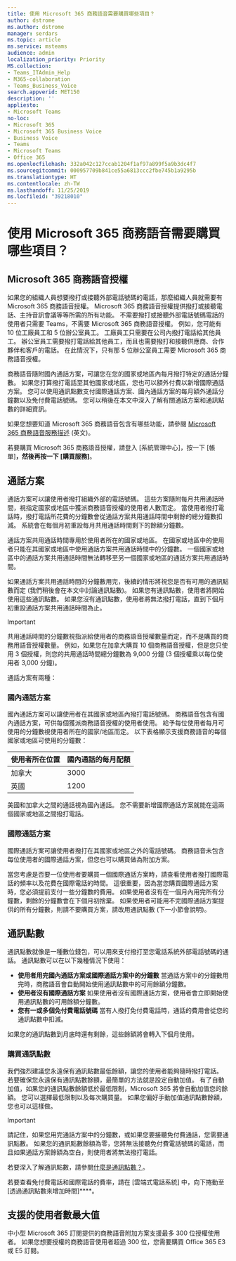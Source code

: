 ```yaml
---
title: 使用 Microsoft 365 商務語音需要購買哪些項目？
author: dstrome
ms.author: dstrome
manager: serdars
ms.topic: article
ms.service: msteams
audience: admin
localization_priority: Priority
MS.collection:
- Teams_ITAdmin_Help
- M365-collaboration
- Teams_Business_Voice
search.appverid: MET150
description: ''
appliesto:
- Microsoft Teams
no-loc:
- Microsoft 365
- Microsoft 365 Business Voice
- Business Voice
- Teams
- Microsoft Teams
- Office 365
ms.openlocfilehash: 332a042c127ccab1204f1af97a899f5a9b3dc4f7
ms.sourcegitcommit: 000957709b841ce55a6813ccc2fbe745b1a9295b
ms.translationtype: HT
ms.contentlocale: zh-TW
ms.lasthandoff: 11/25/2019
ms.locfileid: "39218010"
---
```

# <a name="what-do-i-need-to-purchase-to-use-microsoft-365-business-voice"></a>使用 Microsoft 365 商務語音需要購買哪些項目？

## <a name="microsoft-365-business-voice-license"></a>Microsoft 365 商務語音授權

如果您的組織人員想要撥打或接聽外部電話號碼的電話，那麼組織人員就需要有 Microsoft 365 商務語音授權。 Microsoft 365 商務語音授權提供撥打或接聽電話、主持音訊會議等等所需的所有功能。 不需要撥打或接聽外部電話號碼電話的使用者只需要 Teams，不需要 Microsoft 365 商務語音授權。 例如，您可能有 10 位工廠員工和 5 位辦公室員工。 工廠員工只需要在公司內撥打電話給其他員工。 辦公室員工需要撥打電話給其他員工，而且也需要撥打和接聽供應商、合作夥伴和客戶的電話。 在此情況下，只有那 5 位辦公室員工需要 Microsoft 365 商務語音授權。

商務語音隨附國內通話方案，可讓您在您的國家或地區內每月撥打特定的通話分鐘數。 如果您打算撥打電話至其他國家或地區，您也可以額外付費以新增國際通話方案。 您可以使用通訊點數支付國際通話方案、國內通話方案的每月額外通話分鐘數以及免付費電話號碼。 您可以稍後在本文中深入了解有關通話方案和通訊點數的詳細資訊。

如果您想要知道 Microsoft 365 商務語音包含有哪些功能，請參閱 [Microsoft 365 商務語音服務描述](https://docs.microsoft.com/office365/servicedescriptions/microsoft-365-business-voice-service-description) (英文)。

若要購買 Microsoft 365 商務語音授權，請登入 [系統管理中心][](https://admin.microsoft.com/Adminportal/Home#/homepage)，按一下 [帳單]****，然後再按一下 [購買服務]****。

## <a name="calling-plans"></a>通話方案

通話方案可以讓使用者撥打組織外部的電話號碼。 這些方案隨附每月共用通話時間，視指定國家或地區中獲派商務語音授權的使用者人數而定。 當使用者撥打電話時，撥打電話所花費的分鐘數會從通話方案共用通話時間中剩餘的總分鐘數扣減。 系統會在每個月初重設每月共用通話時間剩下的餘額分鐘數。

通話方案共用通話時間專用於使用者所在的國家或地區。 在國家或地區中的使用者只能在其國家或地區中使用通話方案共用通話時間中的分鐘數。 一個國家或地區中的通話方案共用通話時間無法轉移至另一個國家或地區的通話方案共用通話時間。

如果通話方案共用通話時間的分鐘數用完，後續的情形將視您是否有可用的通訊點數而定 (我們稍後會在本文中討論通訊點數)。 如果您有通訊點數，使用者將開始使用這些通訊點數。 如果您沒有通訊點數，使用者將無法撥打電話，直到下個月初重設通話方案共用通話時間為止。

> [!IMPORTANT]
> 共用通話時間的分鐘數視指派給使用者的商務語音授權數量而定，而不是購買的商務用語音授權數量。 例如，如果您在加拿大購買 10 個商務語音授權，但是您只使用 3 個授權，則您的共用通話時間總分鐘數為 9,000 分鐘 (3 個授權乘以每位使用者 3,000 分鐘)。

通話方案有兩種：

### <a name="domestic-calling-plan"></a>國內通話方案

國內通話方案可以讓使用者在其國家或地區內撥打電話號碼。 商務語音包含有國內通話方案，可供每個獲派商務語音授權的使用者使用。 給予每位使用者每月可使用的分鐘數視使用者所在的國家/地區而定。 以下表格顯示支援商務語音的每個國家或地區可使用的分鐘數：

|使用者所在位置          |國內通話的每月配額 |
|-----------------------------------|-------------------------------------|
|加拿大                             | 3000                                |
|英國                     | 1200                                |

美國和加拿大之間的通話視為國內通話。 您不需要新增國際通話方案就能在這兩個國家或地區之間撥打電話。

### <a name="international-calling-plan"></a>國際通話方案

國際通話方案可讓使用者撥打在其國家或地區之外的電話號碼。 商務語音未包含每位使用者的國際通話方案，但您也可以購買做為附加方案。

當您考慮是否要一位使用者要購買一個國際通話方案時，請查看使用者撥打國際電話的頻率以及花費在國際電話的時間。 這很重要，因為當您購買國際通話方案時，您必須提前支付一些分鐘數的費用。 如果使用者沒有在一個月內用完所有分鐘數，剩餘的分鐘數會在下個月初捨棄。 如果使用者可能用不完國際通話方案提供的所有分鐘數，則請不要購買方案，請改用通訊點數 (下一小節會說明)。

## <a name="communications-credits"></a>通訊點數

通訊點數就像是一種數位錢包，可以用來支付撥打至您電話系統外部電話號碼的通話。 通訊點數可以在以下幾種情況下使用：

- **使用者用完國內通話方案或國際通話方案中的分鐘數** 當通話方案中的分鐘數用完時，商務語音會自動開始使用通訊點數中的可用餘額分鐘數。
- **使用者沒有國際通話方案** 如果使用者沒有國際通話方案，使用者會立即開始使用通訊點數的可用餘額分鐘數。
- **您有一或多個免付費電話號碼** 當有人撥打免付費電話時，通話的費用會從您的通訊點數中扣減。

如果您的通訊點數到月底時還有剩餘，這些餘額將會轉入下個月使用。

### <a name="buy-communication-credits"></a>購買通訊點數

我們強烈建議您永遠保有通訊點數最低餘額，讓您的使用者能夠隨時撥打電話。 若要確保您永遠保有通訊點數餘額，最簡單的方法就是設定自動加值。 有了自動加值，如果您的通訊點數餘額低於最低限制，Microsoft 365 將會自動加值您的餘額。 您可以選擇最低限制以及每次購買量。 如果您偏好手動加值通訊點數餘額，您也可以這樣做。

> [!IMPORTANT]
> 請記住，如果您用完通話方案中的分鐘數，或如果您要接聽免付費通話，您需要通訊點數。 如果您的通訊點數餘額為零，您將無法接聽免付費電話號碼的電話，而且如果通話方案餘額為空白，則使用者將無法撥打電話。

若要深入了解通訊點數，請參閱[什麼是通訊點數？](../what-are-communications-credits.md)。

若要查看免付費電話和國際電話的費率，請在 [雲端式電話系統][](https://products.office.com/microsoft-teams/voice-calling#ow-download-rates) 中，向下捲動至 [透過通訊點數來增加時間]****。

## <a name="maximum-number-of-supported-users"></a>支援的使用者數最大值

中小型 Microsoft 365 訂閱提供的商務語音附加方案支援最多 300 位授權使用者。 如果您想要授權的商務語音使用者超過 300 位，您需要購買 Office 365 E3 或 E5 訂閱。

